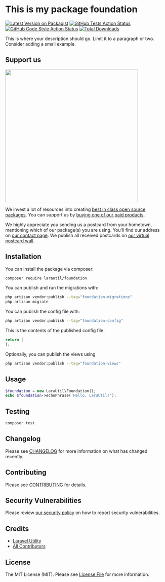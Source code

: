 # This is my package foundation

[![Latest Version on Packagist](https://img.shields.io/packagist/v/larautil/foundation.svg?style=flat-square)](https://packagist.org/packages/larautil/foundation)
[![GitHub Tests Action Status](https://img.shields.io/github/actions/workflow/status/larautil/foundation/run-tests.yml?branch=main&label=tests&style=flat-square)](https://github.com/larautil/foundation/actions?query=workflow%3Arun-tests+branch%3Amain)
[![GitHub Code Style Action Status](https://img.shields.io/github/actions/workflow/status/larautil/foundation/fix-php-code-style-issues.yml?branch=main&label=code%20style&style=flat-square)](https://github.com/larautil/foundation/actions?query=workflow%3A"Fix+PHP+code+style+issues"+branch%3Amain)
[![Total Downloads](https://img.shields.io/packagist/dt/larautil/foundation.svg?style=flat-square)](https://packagist.org/packages/larautil/foundation)

This is where your description should go. Limit it to a paragraph or two. Consider adding a small example.

## Support us

[<img src="https://github-ads.s3.eu-central-1.amazonaws.com/foundation.jpg?t=1" width="419px" />](https://spatie.be/github-ad-click/foundation)

We invest a lot of resources into creating [best in class open source packages](https://spatie.be/open-source). You can support us by [buying one of our paid products](https://spatie.be/open-source/support-us).

We highly appreciate you sending us a postcard from your hometown, mentioning which of our package(s) you are using. You'll find our address on [our contact page](https://spatie.be/about-us). We publish all received postcards on [our virtual postcard wall](https://spatie.be/open-source/postcards).

## Installation

You can install the package via composer:

```bash
composer require larautil/foundation
```

You can publish and run the migrations with:

```bash
php artisan vendor:publish --tag="foundation-migrations"
php artisan migrate
```

You can publish the config file with:

```bash
php artisan vendor:publish --tag="foundation-config"
```

This is the contents of the published config file:

```php
return [
];
```

Optionally, you can publish the views using

```bash
php artisan vendor:publish --tag="foundation-views"
```

## Usage

```php
$foundation = new LaraUtil\Foundation();
echo $foundation->echoPhrase('Hello, LaraUtil!');
```

## Testing

```bash
composer test
```

## Changelog

Please see [CHANGELOG](CHANGELOG.md) for more information on what has changed recently.

## Contributing

Please see [CONTRIBUTING](CONTRIBUTING.md) for details.

## Security Vulnerabilities

Please review [our security policy](../../security/policy) on how to report security vulnerabilities.

## Credits

- [Laravel Utility](https://github.com/larautil)
- [All Contributors](../../contributors)

## License

The MIT License (MIT). Please see [License File](LICENSE.md) for more information.
